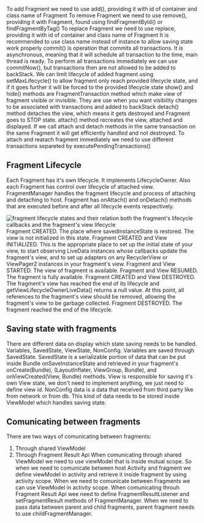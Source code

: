 To add Fragment we need to use add(), providing it with id of container and class name of Fragment
To remove Fragment we need to use remove(), providing it with Fragment, found using findFragmentById() or findFragmentByTag()
To replace Fragment we need to use replace, providing it with id of container and class name of Fragment
It is recommended to use class name instead of instance to allow saving state work properly
commit() is operation that  commits all transactions. It is asynchronous, meaning that it will schedule all transaction to the time, main thread is ready. To perform all transactions immediately we can use commitNow(), but transactions then are not allowed to be added to backStack.
We can limit lifecycle of added fragment using setMaxLifecycle() to allow fragment only reach provided lifecycle state, and if it goes further it will be forced to the provided lifecycle state
show() and hide() methods are FragmentTransaction method which make view of fragment visible or invisible. They are use when you want visibility changes to be associated with transactions and added to backStack
detach() method detaches the view, which means it gets destroyed and Fragment goes to STOP state. attach() method recreates the view, attached and displayed. If we call attach and detach methods in the same transaction on the same Fragment it will get efficiently handled and not destroyed. To attach and reatach fragment immediately we need to use different transactions separeted by executePendingTransactions()

## Fragment Lifecycle
Each Fragment has it's own lifecycle. It implements LifecycleOwner. Also each Fragment has control over lifecycle of attached view. FragmentManager handles the fragment lifecycle and process of attaching and detaching to host. Fragment has onAttach() and onDetach() methods that are executed before and after all lifecycle events respectively.

![fragment lifecycle states and their relation both the fragment's
lifecycle callbacks and the fragment's view lifecycle](https://developer.android.com/images/guide/fragments/fragment-view-lifecycle.png)
Fragment CREATED. The place where savedInstanceState is restored. The view is not initialized in this state.
Fragment CREATED and View INITIALIZED. This is the appropriate place to set up the initial state of your view, to start observing LiveData instances whose callbacks update the fragment's view, and to set up adapters on any RecyclerView or ViewPager2 instances in your fragment's view.
Fragment and View STARTED. The view of fragment is available.
Fragment and View RESUMED. The fragment is fully available.
Fragment CREATED and View DESTROYED. The fragment's view has reached the end of its lifecycle and getViewLifecycleOwnerLiveData() returns a null value. At this point, all references to the fragment's view should be removed, allowing the fragment's view to be garbage collected.
Fragment DESTROYED. The fragment reached the end of the lifecycle.
## Saving state with fragments
There are different data on display which state saving needs to be handled.
Variables, SavedState, ViewState, NonConfig.
Variables are saved through SavedState. SavedState is a serializable portion of data that can be put inside Bundle onSaveInstanceState and retrieved  in your fragment's onCreate(Bundle), (LayoutInflater, ViewGroup, Bundle), and onViewCreated(View, Bundle) methods.
View is responsible for saving it's own View state, we don't need to implement anything, we just need to define view id.
NonConfig data is a data that received from third party like from network or from db. This kind of data needs to be stored inside ViewModel which handles saving state.

## Comunicating between fragments
There are two ways of comunicating between fragments: 
1. Through shared ViewModel
2. Through Fragment Result Api
When comunicating through shared ViewModel we need to use viewModel that is inside mutual scope. So when we need to comunicate between host Activity and fragment we define viewModel in activity and retrieve it inside fragment by using activity scope. When we need to comunicate between Fragments we can use ViewModel in activity scope. 
When comunicating throuh Fragment Result Api wee need to define FragmentResultListener and setFragmentResult methods of FragmentManager. When we need to pass data between parent and child fragments, parent fragment needs to use childFragmentManager.